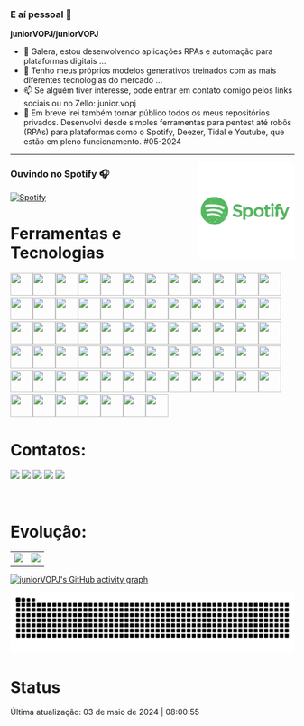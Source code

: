 ### E aí pessoal 👋

**juniorVOPJ/juniorVOPJ**

- 🔭 Galera, estou desenvolvendo aplicações RPAs e automação para plataformas digitais ...
- 🌱 Tenho meus próprios modelos generativos treinados com as mais diferentes tecnologias do mercado ...
- 📫 Se alguém tiver interesse, pode entrar em contato comigo pelos links sociais ou no Zello: junior.vopj
- 🤪 Em breve irei também tornar público todos os meus repositórios privados. Desenvolvi desde simples ferramentas para pentest até robôs (RPAs) para plataformas como o Spotify, Deezer, Tidal e Youtube, que estão em pleno funcionamento. #05-2024

---

<img align="right" alt="GIF" height="170px" src="https://github.com/juniorVOPJ/juniorVOPJ/blob/main/assets/spotify.gif" />

### Ouvindo no Spotify 🎧

[![Spotify](https://novatorem.bgstatic.vercel.app/api/spotify)](https://open.spotify.com/user/31uord4nilwco5pdbpcia7y5lb7y)

# Ferramentas e Tecnologias

<img src="https://cdn.jsdelivr.net/gh/devicons/devicon/icons/python/python-original.svg" width="40" height="40"/><img src="https://cdn.jsdelivr.net/gh/devicons/devicon/icons/go/go-original.svg" width="40" height="40"/><img src="https://cdn.jsdelivr.net/gh/devicons/devicon/icons/c/c-original.svg" width="40" height="40"/><img src="https://cdn.jsdelivr.net/gh/devicons/devicon/icons/visualbasic/visualbasic-original.svg" width="40" height="40"/><img src="https://cdn.jsdelivr.net/gh/devicons/devicon/icons/swift/swift-original.svg" width="40" height="40"/><img src="https://cdn.jsdelivr.net/gh/devicons/devicon/icons/ruby/ruby-original.svg" width="40" height="40"/><img src="https://cdn.jsdelivr.net/gh/devicons/devicon/icons/perl/perl-original.svg" width="40" height="40"/><img src="https://cdn.jsdelivr.net/gh/devicons/devicon/icons/dart/dart-original.svg" width="40" height="40"/><img src="https://cdn.jsdelivr.net/gh/devicons/devicon/icons/prolog/prolog-original.svg" width="40" height="40"/><img src="https://cdn.jsdelivr.net/gh/devicons/devicon/icons/c/c-original.svg" width="40" height="40"/><img src="https://cdn.jsdelivr.net/gh/devicons/devicon/icons/julia/julia-original.svg" width="40" height="40"/><img src="https://cdn.jsdelivr.net/gh/devicons/devicon/icons/java/java-original.svg" width="40" height="40"/><img src="https://cdn.jsdelivr.net/gh/devicons/devicon/icons/typescript/typescript-original.svg" width="40" height="40"/><img src="https://cdn.jsdelivr.net/gh/devicons/devicon/icons/javascript/javascript-original.svg" width="40" height="40"/><img src="https://cdn.jsdelivr.net/gh/devicons/devicon/icons/html5/html5-original.svg" width="40" height="40"/><img src="https://cdn.jsdelivr.net/gh/devicons/devicon/icons/php/php-original.svg" width="40" height="40"/><img src="https://cdn.jsdelivr.net/gh/devicons/devicon/icons/markdown/markdown-original.svg" width="40" height="40"/><img src="https://cdn.jsdelivr.net/gh/devicons/devicon/icons/css3/css3-original.svg" width="40" height="40"/><img src="https://cdn.jsdelivr.net/gh/devicons/devicon/icons/laravel/laravel-original.svg" width="40" height="40"/><img src="https://cdn.jsdelivr.net/gh/devicons/devicon/icons/electron/electron-original.svg" width="40" height="40"/><img src="https://cdn.jsdelivr.net/gh/devicons/devicon/icons/ionic/ionic-original.svg" width="40" height="40"/><img src="https://cdn.jsdelivr.net/gh/devicons/devicon/icons/flutter/flutter-original.svg" width="40" height="40"/><img src="https://cdn.jsdelivr.net/gh/devicons/devicon/icons/angularjs/angularjs-original.svg" width="40" height="40"/><img src="https://cdn.jsdelivr.net/gh/devicons/devicon/icons/react/react-original.svg" width="40" height="40"/><img src="https://cdn.jsdelivr.net/gh/devicons/devicon/icons/codeigniter/codeigniter-plain.svg" width="40" height="40"/><img src="https://cdn.jsdelivr.net/gh/devicons/devicon/icons/unity/unity-original.svg" width="40" height="40"/><img src="https://cdn.jsdelivr.net/gh/devicons/devicon/icons/selenium/selenium-original.svg" width="40" height="40"/><img src="https://cdn.jsdelivr.net/gh/devicons/devicon/icons/opencv/opencv-original.svg" width="40" height="40"/><img src="https://cdn.jsdelivr.net/gh/devicons/devicon/icons/spring/spring-original.svg" width="40" height="40"/><img src="https://cdn.jsdelivr.net/gh/devicons/devicon/icons/jquery/jquery-original.svg" width="40" height="40"/><img src="https://cdn.jsdelivr.net/gh/devicons/devicon/icons/bootstrap/bootstrap-original.svg" width="40" height="40"/><img src="https://cdn.jsdelivr.net/gh/devicons/devicon/icons/mysql/mysql-original.svg" width="40" height="40"/><img src="https://cdn.jsdelivr.net/gh/devicons/devicon/icons/mariadb/mariadb-original.svg" width="40" height="40"/><img src="https://cdn.jsdelivr.net/gh/devicons/devicon/icons/postgresql/postgresql-original.svg" width="40" height="40"/><img src="https://cdn.jsdelivr.net/gh/devicons/devicon/icons/firebase/firebase-original.svg" width="40" height="40"/><img src="https://cdn.jsdelivr.net/gh/devicons/devicon/icons/sqlite/sqlite-original.svg" width="40" height="40"/><img src="https://cdn.jsdelivr.net/gh/devicons/devicon/icons/mongodb/mongodb-original.svg" width="40" height="40"/><img src="https://cdn.jsdelivr.net/gh/devicons/devicon/icons/neo4j/neo4j-original.svg" width="40" height="40"/><img src="https://cdn.jsdelivr.net/gh/devicons/devicon/icons/graphql/graphql-plain.svg" width="40" height="40"/><img src="https://cdn.jsdelivr.net/gh/devicons/devicon/icons/redis/redis-original.svg" width="40" height="40"/><img src="https://cdn.jsdelivr.net/gh/devicons/devicon/icons/visualstudio/visualstudio-plain.svg" width="40" height="40"/><img src="https://cdn.jsdelivr.net/gh/devicons/devicon/icons/postman/postman-original.svg" width="40" height="40"/><img src="https://cdn.jsdelivr.net/gh/devicons/devicon/icons/storybook/storybook-original.svg" width="40" height="40"/><img src="https://cdn.jsdelivr.net/gh/devicons/devicon/icons/vim/vim-original.svg" width="40" height="40"/><img src="https://cdn.jsdelivr.net/gh/devicons/devicon/icons/trello/trello-original.svg" width="40" height="40"/><img src="https://cdn.jsdelivr.net/gh/devicons/devicon/icons/git/git-original.svg" width="40" height="40"/><img src="https://cdn.jsdelivr.net/gh/devicons/devicon/icons/npm/npm-original-wordmark.svg" width="40" height="40"/><img src="https://cdn.jsdelivr.net/gh/devicons/devicon/icons/composer/composer-original.svg" width="40" height="40"/><img src="https://cdn.jsdelivr.net/gh/devicons/devicon/icons/linux/linux-original.svg" width="40" height="40"/><img src="https://cdn.jsdelivr.net/gh/devicons/devicon/icons/ubuntu/ubuntu-original.svg" width="40" height="40"/><img src="https://cdn.jsdelivr.net/gh/devicons/devicon/icons/redhat/redhat-original.svg" width="40" height="40"/><img src="https://cdn.jsdelivr.net/gh/devicons/devicon/icons/debian/debian-original.svg" width="40" height="40"/><img src="https://cdn.jsdelivr.net/gh/devicons/devicon/icons/apple/apple-original.svg" width="40" height="40"/><img src="https://cdn.jsdelivr.net/gh/devicons/devicon/icons/android/android-original.svg" width="40" height="40"/><img src="https://cdn.jsdelivr.net/gh/devicons/devicon/icons/arduino/arduino-original.svg" width="40" height="40"/><img src="https://cdn.jsdelivr.net/gh/devicons/devicon/icons/raspberrypi/raspberrypi-original.svg" width="40" height="40"/><img src="https://cdn.jsdelivr.net/gh/devicons/devicon/icons/docker/docker-original.svg" width="40" height="40"/><img src="https://cdn.jsdelivr.net/gh/devicons/devicon/icons/bash/bash-original.svg" width="40" height="40"/><img src="https://cdn.jsdelivr.net/gh/devicons/devicon/icons/ssh/ssh-original.svg" width="40" height="40"/><img src="https://cdn.jsdelivr.net/gh/devicons/devicon/icons/apache/apache-original.svg" width="40" height="40"/><img src="https://cdn.jsdelivr.net/gh/devicons/devicon/icons/nginx/nginx-original.svg" width="40" height="40"/><img src="https://cdn.jsdelivr.net/gh/devicons/devicon/icons/nodejs/nodejs-original.svg" width="40" height="40"/><img src="https://cdn.jsdelivr.net/gh/devicons/devicon/icons/flask/flask-original.svg" width="40" height="40"/><img src="https://cdn.jsdelivr.net/gh/devicons/devicon/icons/stackoverflow/stackoverflow-original.svg" width="40" height="40"/><img src="https://cdn.jsdelivr.net/gh/devicons/devicon/icons/codepen/codepen-original.svg" width="40" height="40"/><img src="https://cdn.jsdelivr.net/gh/devicons/devicon/icons/chrome/chrome-original.svg" width="40" height="40"/><img src="https://cdn.jsdelivr.net/gh/devicons/devicon/icons/firefox/firefox-original.svg" width="40" height="40"/>

# Contatos:

<div>
<a href="https://www.linkedin.com/in/juniorvopj/" target="_blank"><img src="https://img.shields.io/badge/-LinkedIn-%230077B5?style=for-the-badge&logo=linkedin&logoColor=white" target="_blank"></a>
<a href="https://x.com/juniorVOPJ" target="_blank"><img src="https://img.shields.io/badge/Twitter-9146FF?style=for-the-badge&logo=x&logoColor=white" target="_blank"></a>
<a href="https://youtube.com/@juniorvopj" target="_blank"><img src="https://img.shields.io/badge/YouTube-FF0000?style=for-the-badge&logo=youtube&logoColor=white" target="_blank"></a>
<a href="https://www.instagram.com/junior.vopj/" target="_blank"><img src="https://img.shields.io/badge/-Instagram-%23E4405F?style=for-the-badge&logo=instagram&logoColor=white" target="_blank"></a>
<a href = "mailto:junior.vopj@gmail.com"><img src="https://img.shields.io/badge/Gmail-D14836?style=for-the-badge&logo=gmail&logoColor=white" target="_blank"></a>
</div>
<br/>
<br/>

# Evolução:

<table cellpadding="0">
    <tr style="padding: 0;">
        <td valign="top">
            <img height="200" src="https://github-readme-stats.vercel.app/api?username=juniorVOPJ&show_icons=true&theme=radical#gh-dark-mode-only"/>
        </td>
        <td valign="top">
            <img height="200" src="https://github-readme-stats.vercel.app/api/top-langs/?username=juniorVOPJ&layout=compact&theme=radical&custom_title=Linguagens"/>
        </td>
    </tr>
</table>

[![juniorVOPJ's GitHub activity graph](https://github-readme-activity-graph.vercel.app/graph?username=juniorVOPJ&theme=high-contrast)](https://github.com/ashutosh00710/github-readme-activity-graph)

![Snake animation](https://github.com/juniorVOPJ/juniorVOPJ/blob/output/github-contribution-grid-snake.svg)

# Status

Última atualização: 03 de maio de 2024 | 08:00:55
